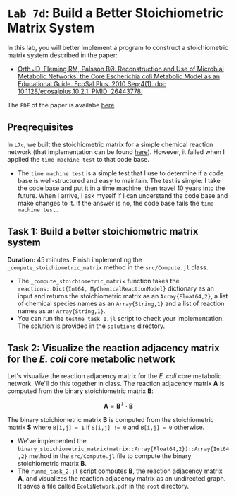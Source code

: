 # `Lab 7d`: Build a Better Stoichiometric Matrix System
In this lab, you will better implement a program to construct a stoichiometric matrix system described in the paper:

* [Orth JD, Fleming RM, Palsson BØ. Reconstruction and Use of Microbial Metabolic Networks: the Core Escherichia coli Metabolic Model as an Educational Guide. EcoSal Plus. 2010 Sep;4(1). doi: 10.1128/ecosalplus.10.2.1. PMID: 26443778.](https://pubmed.ncbi.nlm.nih.gov/26443778/)

The `PDF` of the paper is availabe [here](orth-et-al-2010-reconstruction-and-use-of-microbial-metabolic-networks-the-core-escherichia-coli-metabolic-model-as-an.pdf)

## Preqrequisites
In `L7c`, we built the stoichiometric matrix for a simple chemical reaction network (that implementation can be found [here](https://github.com/varnerlab/CHEME-4800-5800-Examples-AY-2024)). However, it failed when I applied the `time machine test` to that code base. 
* The `time machine test` is a simple test that I use to determine if a code base is well-structured and easy to maintain. The test is simple: I take the code base and put it in a time machine, then travel 10 years into the future. When I arrive, I ask myself if I can understand the code base and make changes to it. If the answer is no, the code base fails the `time machine test.`

## Task 1: Build a better stoichiometric matrix system
__Duration:__ 45 minutes: Finish implementing the `_compute_stoichiometric_matrix` method in the `src/Compute.jl` class. 
* The `_compute_stoichiometric_matrix` function takes the `reactions::Dict{Int64, MyChemicalReactionModel}` dictionary as an input and returns the stoichiometric matrix as an `Array{Float64,2}`, a list of chemical species names as an `Array{String,1}` and a list of reaction names as an `Array{String,1}`.
* You can run the `testme_task_1.jl` script to check your implementation. The solution is provided in the `solutions` directory.

## Task 2: Visualize the reaction adjacency matrix for the _E. coli_ core metabolic network
Let's visualize the reaction adjacency matrix for the _E. coli_ core metabolic network. We'll do this together in class. 
The reaction adjacency matrix $\mathbf{A}$ is computed from the binary stoichiometric matrix $\mathbf{B}$:

$$
\begin{equation}
\mathbf{A} = \mathbf{B}^T\cdot\mathbf{B}
\end{equation}
$$

The binary stoichiometric matrix $\mathbf{B}$ is computed from the stoichiometric matrix $\mathbf{S}$ where `B[i,j] = 1` if `S[i,j] != 0` and `B[i,j] = 0` otherwise. 
* We've implemented the `binary_stoichiometric_matrix(matrix::Array{Float64,2})::Array{Int64,2}` method in the `src/Compute.jl` file to compute the binary stoichiometric matrix $\mathbf{B}$.
* The `runme_task_2.jl` script computes $\mathbf{B}$, the reaction adjacency matrix $\mathbf{A}$, and visualizes the reaction adjacency matrix as an undirected graph. It saves a file called `EcoliNetwork.pdf` in the `root` directory.
